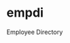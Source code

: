 # empdi
Employee Directory

[//]: # (Build tools & versions used)

[//]: # (Steps to run the app)

[//]: # (What areas of the app did you focus on?)

[//]: # (What was the reason for your focus? What problems were you trying to solve?)

[//]: # (How long did you spend on this project?)

[//]: # (Did you make any trade-offs for this project? What would you have done differently with more time?)

[//]: # (What do you think is the weakest part of your project?)

[//]: # (Did you copy any code or dependencies? Please make sure to attribute them here!)

[//]: # (Is there any other information you’d like us to know?)

